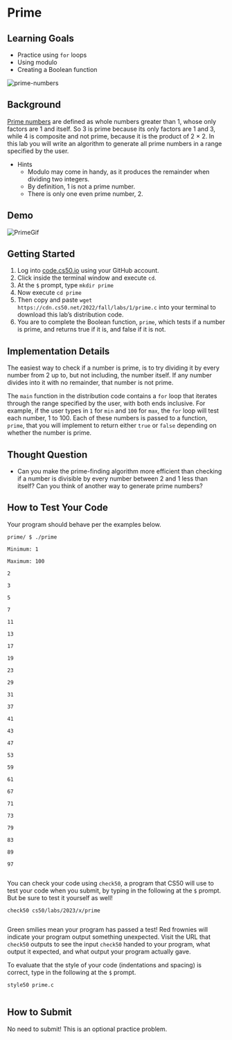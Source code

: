 # Prime


## Learning Goals


* Practice using `for` loops
* Using modulo
* Creating a Boolean function


![prime-numbers](https://cs50.harvard.edu/x/2023/problems/1/prime/prime-numbers.jpg)


## Background


[Prime numbers](https://en.wikipedia.org/wiki/Prime_number) are defined as whole numbers greater than 1, whose only factors are 1 and itself. So 3 is prime because its only factors are 1 and 3, while 4 is composite and not prime, because it is the product of 2 × 2. In this lab you will write an algorithm to generate all prime numbers in a range specified by the user.


* Hints
	+ Modulo may come in handy, as it produces the remainder when dividing two integers.
	+ By definition, 1 is not a prime number.
	+ There is only one even prime number, 2.


## Demo


![PrimeGif](https://cs50.harvard.edu/x/2023/problems/1/prime/primeDemo.gif)


## Getting Started


1. Log into [code.cs50.io](https://code.cs50.io/) using your GitHub account.
2. Click inside the terminal window and execute `cd`.
3. At the `$` prompt, type `mkdir prime`
4. Now execute `cd prime`
5. Then copy and paste `wget https://cdn.cs50.net/2022/fall/labs/1/prime.c` into your terminal to download this lab’s distribution code.
6. You are to complete the Boolean function, `prime`, which tests if a number is prime, and returns true if it is, and false if it is not.


## Implementation Details


The easiest way to check if a number is prime, is to try dividing it by every number from 2 up to, but not including, the number itself. If any number divides into it with no remainder, that number is not prime.


The `main` function in the distribution code contains a `for` loop that iterates through the range specified by the user, with both ends inclusive. For example, if the user types in `1` for `min` and `100` for `max`, the `for` loop will test each number, 1 to 100. Each of these numbers is passed to a function, `prime`, that you will implement to return either `true` or `false` depending on whether the number is prime.


## Thought Question


* Can you make the prime-finding algorithm more efficient than checking if a number is divisible by every number between 2 and 1 less than itself? Can you think of another way to generate prime numbers?


## How to Test Your Code


Your program should behave per the examples below.



```
prime/ $ ./prime

Minimum: 1

Maximum: 100

2

3

5

7

11

13

17

19

23

29

31

37

41

43

47

53

59

61

67

71

73

79

83

89

97


```

You can check your code using `check50`, a program that CS50 will use to test your code when you submit, by typing in the following at the `$` prompt. But be sure to test it yourself as well!



```
check50 cs50/labs/2023/x/prime


```

Green smilies mean your program has passed a test! Red frownies will indicate your program output something unexpected. Visit the URL that `check50` outputs to see the input `check50` handed to your program, what output it expected, and what output your program actually gave.


To evaluate that the style of your code (indentations and spacing) is correct, type in the following at the `$` prompt.



```
style50 prime.c


```

## How to Submit


No need to submit! This is an optional practice problem.







